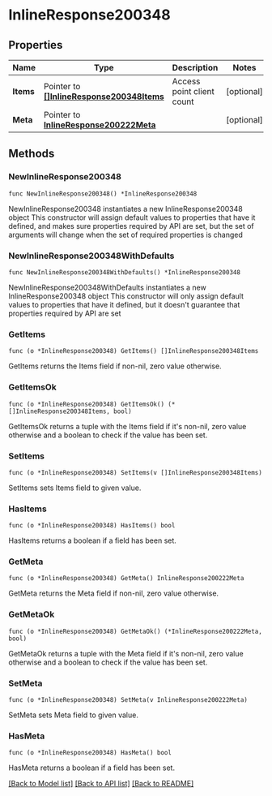 # InlineResponse200348

## Properties

Name | Type | Description | Notes
------------ | ------------- | ------------- | -------------
**Items** | Pointer to [**[]InlineResponse200348Items**](InlineResponse200348Items.md) | Access point client count | [optional] 
**Meta** | Pointer to [**InlineResponse200222Meta**](InlineResponse200222Meta.md) |  | [optional] 

## Methods

### NewInlineResponse200348

`func NewInlineResponse200348() *InlineResponse200348`

NewInlineResponse200348 instantiates a new InlineResponse200348 object
This constructor will assign default values to properties that have it defined,
and makes sure properties required by API are set, but the set of arguments
will change when the set of required properties is changed

### NewInlineResponse200348WithDefaults

`func NewInlineResponse200348WithDefaults() *InlineResponse200348`

NewInlineResponse200348WithDefaults instantiates a new InlineResponse200348 object
This constructor will only assign default values to properties that have it defined,
but it doesn't guarantee that properties required by API are set

### GetItems

`func (o *InlineResponse200348) GetItems() []InlineResponse200348Items`

GetItems returns the Items field if non-nil, zero value otherwise.

### GetItemsOk

`func (o *InlineResponse200348) GetItemsOk() (*[]InlineResponse200348Items, bool)`

GetItemsOk returns a tuple with the Items field if it's non-nil, zero value otherwise
and a boolean to check if the value has been set.

### SetItems

`func (o *InlineResponse200348) SetItems(v []InlineResponse200348Items)`

SetItems sets Items field to given value.

### HasItems

`func (o *InlineResponse200348) HasItems() bool`

HasItems returns a boolean if a field has been set.

### GetMeta

`func (o *InlineResponse200348) GetMeta() InlineResponse200222Meta`

GetMeta returns the Meta field if non-nil, zero value otherwise.

### GetMetaOk

`func (o *InlineResponse200348) GetMetaOk() (*InlineResponse200222Meta, bool)`

GetMetaOk returns a tuple with the Meta field if it's non-nil, zero value otherwise
and a boolean to check if the value has been set.

### SetMeta

`func (o *InlineResponse200348) SetMeta(v InlineResponse200222Meta)`

SetMeta sets Meta field to given value.

### HasMeta

`func (o *InlineResponse200348) HasMeta() bool`

HasMeta returns a boolean if a field has been set.


[[Back to Model list]](../README.md#documentation-for-models) [[Back to API list]](../README.md#documentation-for-api-endpoints) [[Back to README]](../README.md)


